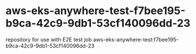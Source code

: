 # aws-eks-anywhere-test-f7bee195-b9ca-42c9-9db1-53cf140096dd-23
repository for use with E2E test job aws-eks-anywhere-test:f7bee195-b9ca-42c9-9db1-53cf140096dd-23
